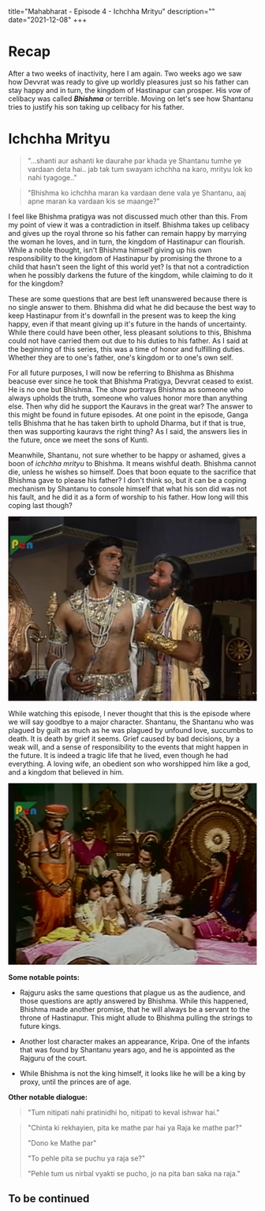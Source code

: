 title="Mahabharat - Episode 4 - Ichchha Mrityu"
description=""
date="2021-12-08"
+++
# Recap

After a two weeks of inactivity, here I am again. Two weeks ago we saw how Devvrat was ready to give up worldly pleasures just so his father can stay happy and in turn, the kingdom of Hastinapur can prosper. His vow of celibacy was called ***Bhishma*** or terrible. Moving on let's see how Shantanu tries to justify his son taking up celibacy for his father.

# Ichchha Mrityu

>"...shanti aur ashanti ke daurahe par khada ye Shantanu tumhe ye vardaan deta hai.. jab tak tum swayam ichchha na karo, mrityu lok ko nahi tyagoge.."

>"Bhishma ko ichchha maran ka vardaan dene vala ye Shantanu, aaj apne maran ka vardaan kis se maange?"

I feel like Bhishma pratigya was not discussed much other than this. From my point of view it was a contradiction in itself. Bhishma takes up celibacy and gives up the royal throne so his father can remain happy by marrying the woman he loves, and in turn, the kingdom of Hastinapur can flourish. While a noble thought, isn't Bhishma himself giving up his own responsibility to the kingdom of Hastinapur by promising the throne to a child that hasn't seen the light of this world yet? Is that not a contradiction when he possibly darkens the future of the kingdom, while claiming to do it for the kingdom? 

These are some questions that are best left unanswered because there is no single answer to them. Bhishma did what he did because the best way to keep Hastinapur from it's downfall in the present was to keep the king happy, even if that meant giving up it's future in the hands of uncertainty. While there could have been other, less pleasant solutions to this, Bhishma could not have carried them out due to his duties to his father. As I said at the beginning of this series, this was a time of honor and fulfilling duties. Whether they are to one's father, one's kingdom or to one's own self.

For all future purposes, I will now be referring to Bhishma as Bhishma beacuse ever since he took that Bhishma Pratigya, Devvrat ceased to exist. He is no one but Bhishma. The show portrays Bhishma as someone who always upholds the truth, someone who values honor more than anything else. Then why did he support the Kauravs in the great war? The answer to this might be found in future episodes. At one point in the episode, Ganga tells Bhishma that he has taken birth to uphold Dharma, but if that is true, then was supporting kauravs the right thing? As I said, the answers lies in the future, once we meet the sons of Kunti.

Meanwhile, Shantanu, not sure whether to be happy or ashamed, gives a boon of *ichchha mrityu* to Bhishma. It means wishful death. Bhishma cannot die, unless he wishes so himself. Does that boon equate to the sacrifice that Bhishma gave to please his father? I don't think so, but it can be a coping mechanism by Shantanu to console himself that what his son did was not his fault, and he did it as a form of worship to his father. How long will this coping last though? 

![Bhishma and Shantanu](/static/images/mahabharat/ep_4_1.webp)

While watching this episode, I never thought that this is the episode where we will say goodbye to a major character. Shantanu, the Shantanu who was plagued by guilt as much as he was plagued by unfound love, succumbs to death. It is death by grief it seems. Grief caused by bad decisions, by a weak will, and a sense of responsibility to the events that might happen in the future. It is indeed a tragic life that he lived, even though he had everything. A loving wife, an obedient son who worshipped him like a god, and a kingdom that believed in him.


![Shantanu says goodbye](/static/images/mahabharat/ep_4_2.webp)

**Some notable points:**

* Rajguru asks the same questions that plague us as the audience, and those questions are aptly answered by Bhishma. While this happened, Bhishma made another promise, that he will always be a servant to the throne of Hastinapur. This might allude to Bhishma pulling the strings to future kings.

* Another lost character makes an appearance, Kripa. One of the infants that was found by Shantanu years ago, and he is appointed as the Rajguru of the court.

* While Bhishma is not the king himself, it looks like he will be a king by proxy, until the princes are of age.

**Other notable dialogue:**

>"Tum nitipati nahi pratinidhi ho, nitipati to keval ishwar hai."

>"Chinta ki rekhayien, pita ke mathe par hai ya Raja ke mathe par?"
>
>"Dono ke Mathe par"
>
>"To pehle pita se puchu ya raja se?"
>
>"Pehle tum us nirbal vyakti se pucho, jo na pita ban saka na raja."


## To be continued

